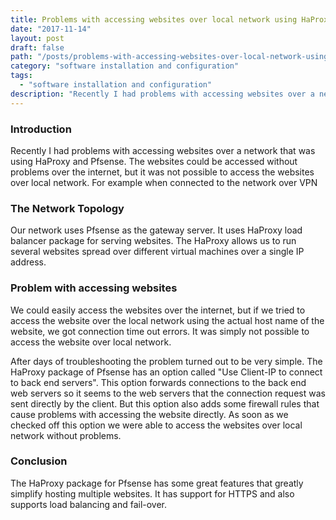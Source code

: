 ```yaml
---
title: Problems with accessing websites over local network using HaProxy and Pfsense
date: "2017-11-14"
layout: post
draft: false
path: "/posts/problems-with-accessing-websites-over-local-network-using-haproxy-and-pfsense"
category: "software installation and configuration"
tags:
  - "software installation and configuration"
description: "Recently I had problems with accessing websites over a network that was using HaProxy and Pfsense. The websites could be accessed without problems over the internet, but it was not possible to access the websites over local network. For example when connected to the network over VPN."
---
```


### Introduction
Recently I had problems with accessing websites over a network that was using HaProxy and Pfsense. The websites could be accessed without problems over the internet, but it was not possible to access the websites over local network. For example when connected to the network over VPN

### The Network Topology
Our network uses Pfsense as the gateway server. It uses HaProxy load balancer package for serving websites. The HaProxy allows us to run several websites spread over different virtual machines over a single IP address.

### Problem with accessing websites
We could easily access the websites over the internet, but if we tried to access the website over the local network using the actual host name of the website, we got connection time out errors. It was simply not possible to access the website over local network.

After days of troubleshooting the problem turned out to be very simple. The HaProxy package of Pfsense has an option called "Use Client-IP to connect to back end servers". This option forwards connections to the back end web servers so it seems to the web servers that the connection request was sent directly by the client. But this option also adds some firewall rules that cause problems with accessing the website directly. As soon as we checked off this option we were able to access the websites over local network without problems.

### Conclusion
The HaProxy package for Pfsense has some great features that greatly simplify hosting multiple websites. It has support for HTTPS and also supports load balancing and fail-over.
